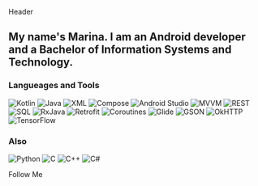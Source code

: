 Header

## My name's Marina. I am an Android developer and a Bachelor of Information Systems and Technology.

### Langueages and Tools
![Kotlin](https://img.shields.io/badge/Kotlin-8A2BE2) ![Java](https://img.shields.io/badge/Java-B3751E) ![XML](https://img.shields.io/badge/XML-FF6600) ![Compose](https://img.shields.io/badge/Compose-00D001)
![Android Studio](https://img.shields.io/badge/Android_Studio-5DFAE7) ![MVVM](https://img.shields.io/badge/MVVM-F93ABD) ![REST](https://img.shields.io/badge/REST-9376AE) ![SQL](https://img.shields.io/badge/SQL-323338)
![RxJava](https://img.shields.io/badge/RxJava-294261) ![Retrofit](https://img.shields.io/badge/Retrofit-294261) ![Coroutines](https://img.shields.io/badge/Coroutines-294261) ![Glide](https://img.shields.io/badge/Glide-294261) ![GSON](https://img.shields.io/badge/GSON-294261) ![OkHTTP](https://img.shields.io/badge/OkHTTP-294261) ![TensorFlow](https://img.shields.io/badge/TensorFlow-294261)

### Also
![Python](https://img.shields.io/badge/Python-2D4FC5) ![C](https://img.shields.io/badge/C-D01616) ![C++](https://img.shields.io/badge/C++-EEF234) ![C#](https://img.shields.io/badge/C<#>-C5492D) 

Follow Me
